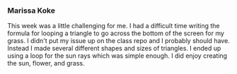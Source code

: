 ### Marissa Koke

This week was a little challenging for me. I had a difficult time writing the formula for looping a triangle to go across the bottom of the screen for my grass. I didn't put my issue up on the class repo and I probably should have. Instead I made several different shapes and sizes of triangles.
I ended up using a loop for the sun rays which was simple enough. I did enjoy creating the sun, flower, and grass.
